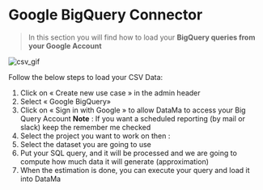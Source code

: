 # Google BigQuery Connector

> In this section you will find how to load your **BigQuery queries from your Google Account**

![csv_gif](images/Load-BQR-Compare_GIF2.gif)

Follow the below steps to load your CSV Data:

1. Click on « Create new use case » in the admin header
2. Select « Google BigQuery»
3. Click on « Sign in with Google » to allow DataMa to access your Big Query Account
**Note** : If you want a scheduled reporting (by mail or slack) keep the remember me checked
4. Select the project you want to work on then :
5. Select the dataset you are going to use
6. Put your SQL query, and it will be processed and we are going to compute how much data it will generate (approximation)
7. When the estimation is done, you can execute your query and load it into DataMa
